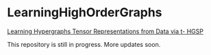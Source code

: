 # LearningHighOrderGraphs
 [Learning Hypergraphs Tensor Representations from Data via t- HGSP](https://www.techrxiv.org/articles/preprint/Learning_Hypergraphs_Tensor_Representations_from_Data_via_t-HGSP/22215487?file=39484105)

This repository is still in progress. More updates soon.

